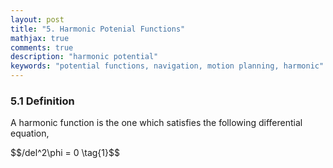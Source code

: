```yaml
---
layout: post
title: "5. Harmonic Potenial Functions"
mathjax: true
comments: true
description: "harmonic potential"
keywords: "potential functions, navigation, motion planning, harmonic"
---  
```


### 5.1 Definition

A harmonic function is the one which satisfies the following differential equation,  
<p center="align">
$$/del^2\phi = 0 \tag{1}$$
</p>
